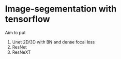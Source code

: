 # Image-segementation with tensorflow
Aim to put
1. Unet 2D/3D with BN and dense focal loss
2. ResNet
3. ResNeXT
